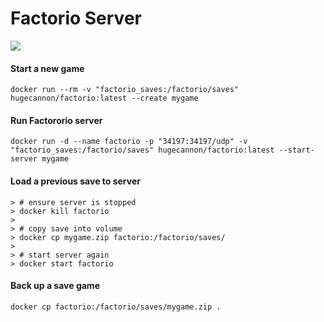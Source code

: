 # Factorio Server
[![](https://badge.imagelayers.io/hugecannon/factorio:latest.svg)](https://imagelayers.io/?images=hugecannon/factorio:latest 'Get your own badge on imagelayers.io')

#### Start a new game

```
docker run --rm -v "factorio_saves:/factorio/saves" hugecannon/factorio:latest --create mygame
```


#### Run Factororio server

```
docker run -d --name factorio -p "34197:34197/udp" -v "factorio_saves:/factorio/saves" hugecannon/factorio:latest --start-server mygame
```


#### Load a previous save to server

```
> # ensure server is stopped
> docker kill factorio
>
> # copy save into volume
> docker cp mygame.zip factorio:/factorio/saves/
>
> # start server again
> docker start factorio
```


#### Back up a save game

```
docker cp factorio:/factorio/saves/mygame.zip .
``` 
